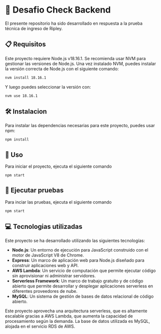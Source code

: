 # 🎯 Desafio Check Backend
El presente repositorio ha sido desarrollado en respuesta a la prueba técnica de ingreso de Ripley.

## 📋 Requisitos
Este proyecto requiere Node.js v18.16.1. Se recomienda usar NVM para gestionar las versiones de Node.js. Una vez instalado NVM, puedes instalar la versión correcta de Node.js con el siguiente comando:
```sh
nvm install 18.16.1
```

Y luego puedes seleccionar la versión con:
```sh
nvm use 18.16.1
```



## 🛠️ Instalacion
Para instalar las dependencias necesarias para este proyecto, puedes usar npm:
```sh
npm install
```

## 🚀 Uso
Para iniciar el proyecto, ejecuta el siguiente comando
```sh
npm start
```

## 🧪 Ejecutar pruebas
Para inciar las pruebas, ejecuta el siguiente comando
```sh
npm start
```

## 💻 Tecnologias utilizadas
Este proyecto se ha desarrollado utilizando las siguientes tecnologías:

* **Node.js**: Un entorno de ejecución para JavaScript construido con el motor de JavaScript V8 de Chrome.
* **Express**: Un marco de aplicación web para Node.js diseñado para construir aplicaciones web y API.
* **AWS Lambda**: Un servicio de computación que permite ejecutar código sin aprovisionar ni administrar servidores.
* **Serverless Framework**: Un marco de trabajo gratuito y de código abierto que permite desarrollar y desplegar aplicaciones serverless en diferentes proveedores de nube.
* **MySQL**: Un sistema de gestión de bases de datos relacional de código abierto.


Este proyecto aprovecha una arquitectura serverless, que es altamente escalable gracias a AWS Lambda, que aumenta la capacidad de procesamiento según la demanda. La base de datos utilizada es MySQL, alojada en el servicio RDS de AWS.
